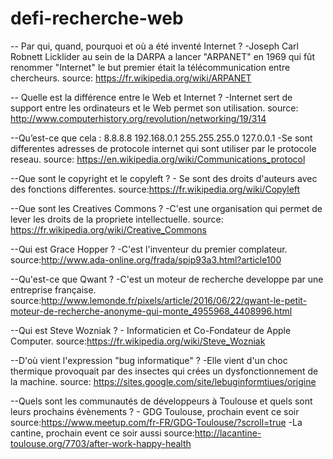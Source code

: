 # defi-recherche-web

 -- Par qui, quand, pourquoi et où a été inventé Internet ?
 	-Joseph Carl Robnett Licklider au sein de la DARPA a lancer "ARPANET" en 1969 qui fût renommer "Internet" le but premier était la télécommunication entre chercheurs.
 source: https://fr.wikipedia.org/wiki/ARPANET

 -- Quelle est la différence entre le Web et Internet ?
 	-Internet sert de support entre les ordinateurs et le Web permet son utilisation.
source: http://www.computerhistory.org/revolution/networking/19/314

--Qu’est-ce que cela :
8.8.8.8
192.168.0.1
255.255.255.0
127.0.0.1
	-Se sont differentes adresses de protocole internet qui sont utiliser par le protocole reseau.
source: https://en.wikipedia.org/wiki/Communications_protocol

--Que sont le copyright et le copyleft ?
	- Se sont des droits d'auteurs avec des fonctions differentes.
source:https://fr.wikipedia.org/wiki/Copyleft

--Que sont les Creatives Commons ?
	-C'est une organisation qui permet de lever les droits de la propriete intellectuelle.
source: https://fr.wikipedia.org/wiki/Creative_Commons

--Qui est Grace Hopper ?
	-C'est l'inventeur du premier complateur.
source:http://www.ada-online.org/frada/spip93a3.html?article100

--Qu'est-ce que Qwant ?
	-C'est un moteur de recherche developpe par une entreprise française.
source:http://www.lemonde.fr/pixels/article/2016/06/22/qwant-le-petit-moteur-de-recherche-anonyme-qui-monte_4955968_4408996.html

--Qui est Steve Wozniak ?
	- Informaticien et Co-Fondateur de Apple Computer.
source:https://fr.wikipedia.org/wiki/Steve_Wozniak

--D'où vient l'expression "bug informatique" ?
	-Elle vient d'un choc thermique provoquait par des insectes qui crées un dysfonctionnement de la machine.
source: https://sites.google.com/site/lebuginformtiues/origine

--Quels sont les communautés de développeurs à Toulouse et quels sont leurs prochains évènements ?
	- GDG Toulouse, prochain event ce soir
source:https://www.meetup.com/fr-FR/GDG-Toulouse/?scroll=true
	-La cantine, prochain event ce soir aussi
source:http://lacantine-toulouse.org/7703/after-work-happy-health